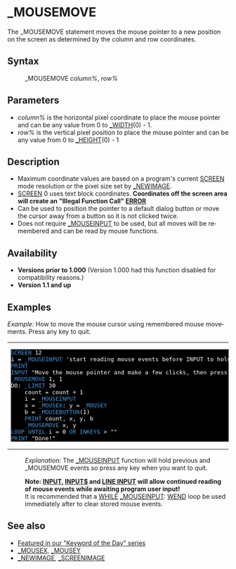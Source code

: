 <style>pre.codeide, pre.outputfixed, .outputcrt0 { background-color: #000 !important; color: #FFF !important; }</style><!DOCTYPE html>
<html class="client-nojs" dir="ltr" lang="en">
<head>
<title>_MOUSEMOVE - QB64 Phoenix Edition Wiki</title>
</head>
<body class="mediawiki ltr sitedir-ltr mw-hide-empty-elt ns-0 ns-subject page-MOUSEMOVE rootpage-MOUSEMOVE skin-vector action-view skin-vector-legacy vector-feature-language-in-header-enabled vector-feature-language-in-main-page-header-disabled vector-feature-language-alert-in-sidebar-disabled vector-feature-sticky-header-disabled vector-feature-sticky-header-edit-disabled vector-feature-table-of-contents-disabled vector-feature-visual-enhancement-next-disabled">
<div class="mw-body" id="content" role="main">
<a id="top"></a>
<h1 class="firstHeading mw-first-heading" id="firstHeading">_MOUSEMOVE</h1>
<div class="vector-body" id="bodyContent">
<div class="mw-body-content mw-content-ltr" dir="ltr" id="mw-content-text" lang="en"><div class="mw-parser-output"><p>The <a class="mw-selflink selflink">_MOUSEMOVE</a> statement moves the mouse pointer to a new position on the screen as determined by the column and row coordinates.
</p>
<h2><span class="mw-headline" id="Syntax">Syntax</span></h2>
<dl><dd><a class="mw-selflink selflink">_MOUSEMOVE</a> <i>column%</i>, <i>row%</i></dd></dl>
<p>
</p>
<h2><span class="mw-headline" id="Parameters">Parameters</span></h2>
<ul><li><i>column%</i> is the horizontal pixel coordinate to place the mouse pointer and can be any value from 0 to <a href="WIDTH_(function)" title="WIDTH (function)">_WIDTH</a>(0) - 1.</li>
<li><i>row%</i> is the vertical pixel position to place the mouse pointer and can be any value from 0 to <a href="HEIGHT" title="HEIGHT">_HEIGHT</a>(0) - 1</li></ul>
<p>
</p>
<h2><span class="mw-headline" id="Description">Description</span></h2>
<ul><li>Maximum coordinate values are based on a program's current <a href="SCREEN" title="SCREEN">SCREEN</a> mode resolution or the pixel size set by <a href="NEWIMAGE" title="NEWIMAGE">_NEWIMAGE</a>.</li>
<li><a href="SCREEN" title="SCREEN">SCREEN</a> 0 uses text block coordinates. <b>Coordinates off the screen area will create an "Illegal Function Call" <a href="ERROR_Codes" title="ERROR Codes">ERROR</a></b></li>
<li>Can be used to position the pointer to a default dialog button or move the cursor away from a button so it is not clicked twice.</li>
<li>Does not require <a href="MOUSEINPUT" title="MOUSEINPUT">_MOUSEINPUT</a> to be used, but all moves will be remembered and can be read by mouse functions.</li></ul>
<p>
</p>
<h2><span class="mw-headline" id="Availability">Availability</span></h2>
<ul><li><b>Versions prior to 1.000</b> (Version 1.000 had this function disabled for compatibility reasons.)</li>
<li><b>Version 1.1 and up</b></li></ul>
<p>
</p>
<h2><span class="mw-headline" id="Examples">Examples</span></h2>
<p><i>Example:</i> How to move the mouse cursor using remembered mouse movements. Press any key to quit.
</p>
<table cellpadding="15px" width="100%">
<tbody><tr>
<td><pre class="codeide"><a href="SCREEN" title="SCREEN"><span style="color:#4593D8;">SCREEN</span></a> 12
i = <a href="MOUSEINPUT" title="MOUSEINPUT"><span style="color:#4593D8;">_MOUSEINPUT</span></a> 'start reading mouse events before INPUT to hold in memory
<a href="PRINT" title="PRINT"><span style="color:#4593D8;">PRINT</span></a>
<a href="INPUT" title="INPUT"><span style="color:#4593D8;">INPUT</span></a> "Move the mouse pointer and make a few clicks, then press Enter!", dummy$
<a class="mw-selflink selflink"><span style="color:#4593D8;">_MOUSEMOVE</span></a> 1, 1
DO: <a href="LIMIT" title="LIMIT"><span style="color:#4593D8;">_LIMIT</span></a> 30
    count = count + 1
    i = <a href="MOUSEINPUT" title="MOUSEINPUT"><span style="color:#4593D8;">_MOUSEINPUT</span></a>
    x = <a href="MOUSEX" title="MOUSEX"><span style="color:#4593D8;">_MOUSEX</span></a>: y = <a href="MOUSEY" title="MOUSEY"><span style="color:#4593D8;">_MOUSEY</span></a>
    b = <a href="MOUSEBUTTON" title="MOUSEBUTTON"><span style="color:#4593D8;">_MOUSEBUTTON</span></a>(1)
    <a href="PRINT" title="PRINT"><span style="color:#4593D8;">PRINT</span></a> count, x, y, b
    <a class="mw-selflink selflink"><span style="color:#4593D8;">_MOUSEMOVE</span></a> x, y
<a href="LOOP" title="LOOP"><span style="color:#4593D8;">LOOP</span></a> <a href="UNTIL" title="UNTIL"><span style="color:#4593D8;">UNTIL</span></a> i = 0 <a href="OR_(boolean)" title="OR (boolean)"><span style="color:#4593D8;">OR</span></a> <a href="INKEY$" title="INKEY$"><span style="color:#4593D8;">INKEY$</span></a> &gt; ""
<a href="PRINT" title="PRINT"><span style="color:#4593D8;">PRINT</span></a> "Done!"
</pre>
</td></tr></tbody></table>
<dl><dd><i>Explanation:</i> The <a href="MOUSEINPUT" title="MOUSEINPUT">_MOUSEINPUT</a> function will hold previous and _MOUSEMOVE events so press any key when you want to quit.</dd></dl>
<dl><dd><b>Note: <a href="INPUT" title="INPUT">INPUT</a>, <a href="INPUT$" title="INPUT$">INPUT$</a> and <a href="LINE_INPUT" title="LINE INPUT">LINE INPUT</a> will allow continued reading of mouse events while awaiting program user input!</b></dd>
<dd>It is recommended that a <a class="mw-redirect" href="WHILE" title="WHILE">WHILE</a> <a href="MOUSEINPUT" title="MOUSEINPUT">_MOUSEINPUT</a>: <a class="mw-redirect" href="WEND" title="WEND">WEND</a> loop be used immediately after to clear stored mouse events.</dd></dl>
<p>
</p>
<h2><span class="mw-headline" id="See_also">See also</span></h2>
<ul><li><a class="external text" href="https://qb64phoenix.com/forum/showthread.php?tid=1141" rel="nofollow">Featured in our "Keyword of the Day" series</a></li>
<li><a href="MOUSEX" title="MOUSEX">_MOUSEX</a>, <a href="MOUSEY" title="MOUSEY">_MOUSEY</a></li>
<li><a href="NEWIMAGE" title="NEWIMAGE">_NEWIMAGE</a>, <a href="SCREENIMAGE" title="SCREENIMAGE">_SCREENIMAGE</a></li></ul>
<p>
</p>
<!-- 
NewPP limit report
Cached time: 20240715062411
Cache expiry: 86400
Reduced expiry: false
Complications: [show‐toc]
CPU time usage: 0.030 seconds
Real time usage: 0.043 seconds
Preprocessor visited node count: 162/1000000
Post‐expand include size: 1709/2097152 bytes
Template argument size: 266/2097152 bytes
Highest expansion depth: 3/100
Expensive parser function count: 0/100
Unstrip recursion depth: 0/20
Unstrip post‐expand size: 0/5000000 bytes
-->
<!--
Transclusion expansion time report (%,ms,calls,template)
100.00%   24.943      1 -total
 12.11%    3.020      1 Template:PageNavigation
 10.21%    2.548     17 Template:Cl
  9.62%    2.400      1 Template:PageSeeAlso
  9.27%    2.311      1 Template:PageSyntax
  9.05%    2.258      1 Template:PageDescription
  7.92%    1.975      4 Template:Parameter
  6.94%    1.731      1 Template:CodeStart
  6.91%    1.724      1 Template:PageParameters
  6.83%    1.704      1 Template:CodeEnd
-->
<!-- Saved in parser cache with key qb64pnix_mw19894-mwmb_:pcache:idhash:191-0!canonical and timestamp 20240715062411 and revision id 8890.
 -->
</div>
</div>
</div>
</div>
</body>
</html>